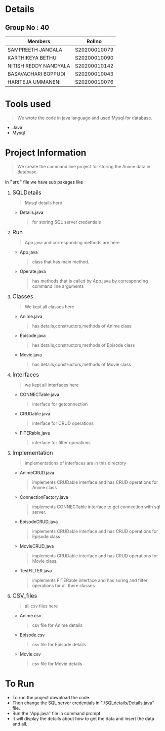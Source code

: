 # Details
## Group No : 40
|Members                 |Rollno      |
|------------------------|------------|
|SAMPREETH JANGALA       |S20200010079|
|KARTHIKEYA BETHU        |S20200010090|
|NITISH REDDY NANDYALA   |S20200010142| 
|BASAVACHARI BOPPUDI     |S20200010043|
|HARITEJA UMMANENI       |S20200010076|

# Tools used
> We wrote the code in java language and used Mysql for database.
* Java
* Mysql

# Project Information
> We create the command line project for storing the Anime data in database.

In <font size= "3">"src"</font>  file we have sub pakages like

1. <font size="4">SQLDetails</font>
    >Mysql details here 
    - Details.java       
        > for storing SQL server credentials 
2. <font size="4">Run</font>
    > App.java and corresponding methods are here
    - App.java 
        > class that has main method.
    - Operate.java       
        > has methods that is called by App.java by corresponding command line arguments
3. <font size="4">Classes</font>        
    > We kept all classes here
    - Anime.java         
        > has details,constructors,methods of Anime class
    - Episode.java       
        > has details,constructors,methods of Episode class
    - Movie.java         
        > has details,constructors,methods of Movie class
4. <font size="4">Interfaces</font> 
    > we kept all interfaces here 
    - CONNECTable.java   
        > interface for getconnection
    - CRUDable.java      
        > interface for CRUD operations
    - FITERable.java     
        > interface for filter operations
5. <font size="4">Implementation</font>  
    > implementations of interfaces are in this directory 
    - AnimeCRUD.java     
        > implements CRUDable interface and has CRUD operations for Anime class   
    - ConnectionFactory.java 
        > implements CONNECTable interface to get connection with sql server.
    - EpisodeCRUD.java   
        > implements CRUDable interface and has CRUD operations for Episode class
    - MovieCRUD.java     
        > implements CRUDable interface and has CRUD operations for Movie class.
    - TestFILTER.java    
        > implements FITERable interface and has soring and filter operations for all there classes
6. <font size="4">CSV_files</font>  
    > all csv files here
    - Anime.csv          
        > csv file for Anime details
    - Episode.csv        
        > csv file for Episode details
    - Movie.csv          
        > csv file for Movie details
# To Run 
- To run the project download the code. 
- Then change the SQL server credentials in "./SQLdetails/Details.java" file.
- Run the "App.java" file in command prompt.
- It will display the details about how to get the data and insert the data and all.
 
